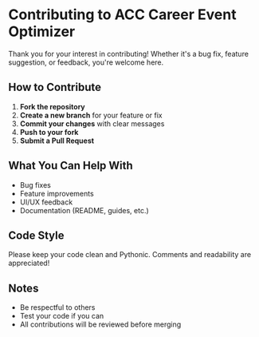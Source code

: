 # Contributing to ACC Career Event Optimizer

Thank you for your interest in contributing! Whether it's a bug fix, feature suggestion, or feedback, you're welcome here.

## How to Contribute

1. **Fork the repository**
2. **Create a new branch** for your feature or fix
3. **Commit your changes** with clear messages
4. **Push to your fork**
5. **Submit a Pull Request**

## What You Can Help With

- Bug fixes
- Feature improvements
- UI/UX feedback
- Documentation (README, guides, etc.)

## Code Style

Please keep your code clean and Pythonic. Comments and readability are appreciated!

## Notes

- Be respectful to others
- Test your code if you can
- All contributions will be reviewed before merging
